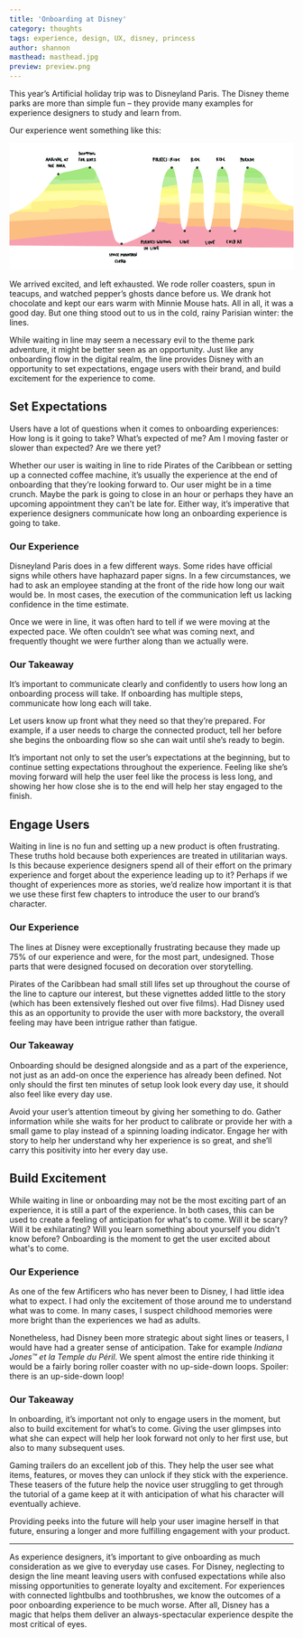 ```yaml
---
title: 'Onboarding at Disney'
category: thoughts
tags: experience, design, UX, disney, princess
author: shannon
masthead: masthead.jpg
preview: preview.png
---
```


This year’s Artificial holiday trip was to Disneyland Paris. The Disney theme parks are more than simple fun – they provide many examples for experience designers to study and learn from.

Our experience went something like this:

![Experience Journey](12-22-onboarding-at-disney/ExperienceJourney.png)

We arrived excited, and left exhausted. We rode roller coasters, spun in teacups, and watched pepper’s ghosts dance before us. We drank hot chocolate and kept our ears warm with Minnie Mouse hats. All in all, it was a good day. But one thing stood out to us in the cold, rainy Parisian winter: the lines.

While waiting in line may seem a necessary evil to the theme park adventure, it might be better seen as an opportunity. Just like any onboarding flow in the digital realm, the line provides Disney with an opportunity to set expectations, engage users with their brand, and build excitement for the experience to come.

## Set Expectations

Users have a lot of questions when it comes to onboarding experiences: How long is it going to take? What’s expected of me? Am I moving faster or slower than expected? Are we there yet?

Whether our user is waiting in line to ride Pirates of the Caribbean or setting up a connected coffee machine, it’s usually the experience at the end of onboarding that they’re looking forward to. Our user might be in a time crunch. Maybe the park is going to close in an hour or perhaps they have an upcoming appointment they can’t be late for. Either way, it’s imperative that experience designers communicate how long an onboarding experience is going to take.

### Our Experience

Disneyland Paris does in a few different ways. Some rides have official signs while others have haphazard paper signs. In a few circumstances, we had to ask an employee standing at the front of the ride how long our wait would be. In most cases, the execution of the communication left us lacking confidence in the time estimate.

Once we were in line, it was often hard to tell if we were moving at the expected pace. We often couldn’t see what was coming next, and frequently thought we were further along than we actually were.

### Our Takeaway

It’s important to communicate clearly and confidently to users how long an onboarding process will take. If onboarding has multiple steps, communicate how long each will take.

Let users know up front what they need so that they’re prepared. For example, if a user needs to charge the connected product, tell her before she begins the onboarding flow so she can wait until she’s ready to begin.

It’s important not only to set the user’s expectations at the beginning, but to continue setting expectations throughout the experience. Feeling like she’s moving forward will help the user feel like the process is less long, and showing her how close she is to the end will help her stay engaged to the finish.

## Engage Users

Waiting in line is no fun and setting up a new product is often frustrating. These truths hold because both experiences are treated in utilitarian ways. Is this because experience designers spend all of their effort on the primary experience and forget about the experience leading up to it? Perhaps if we thought of experiences more as stories, we’d realize how important it is that we use these first few chapters to introduce the user to our brand’s character.

### Our Experience

The lines at Disney were exceptionally frustrating because they made up 75% of our experience and were, for the most part, undesigned. Those parts that were designed focused on decoration over storytelling.

Pirates of the Caribbean had small still lifes set up throughout the course of the line to capture our interest, but these vignettes added little to the story (which has been extensively fleshed out over five films). Had Disney used this as an opportunity to provide the user with more backstory, the overall feeling may have been intrigue rather than fatigue.

### Our Takeaway

Onboarding should be designed alongside and as a part of the experience, not just as an add-on once the experience has already been defined. Not only should the first ten minutes of setup look look every day use, it should also feel like every day use.

Avoid your user’s attention timeout by giving her something to do. Gather information while she waits for her product to calibrate or provide her with a small game to play instead of a spinning loading indicator. Engage her with story to help her understand why her experience is so great, and she’ll carry this positivity into her every day use.


## Build Excitement

While waiting in line or onboarding may not be the most exciting part of an experience, it is still a part of the experience. In both cases, this can be used to create a feeling of anticipation for what's to come. Will it be scary? Will it be exhilarating? Will you learn something about yourself you didn't know before? Onboarding is the moment to get the user excited about what's to come.

### Our Experience

As one of the few Artificers who has never been to Disney, I had little idea what to expect. I had only the excitement of those around me to understand what was to come. In many cases, I suspect childhood memories were more bright than the experiences we had as adults.

Nonetheless, had Disney been more strategic about sight lines or teasers, I would have had a greater sense of anticipation. Take for example _Indiana Jones™ et la Temple du Péril_. We spent almost the entire ride thinking it would be a fairly boring roller coaster with no up-side-down loops. Spoiler: there is an up-side-down loop!

### Our Takeaway

In onboarding, it’s important not only to engage users in the moment, but also to build excitement for what’s to come. Giving the user glimpses into what she can expect will help her look forward not only to her first use, but also to many subsequent uses.

Gaming trailers do an excellent job of this. They help the user see what items, features, or moves they can unlock if they stick with the experience. These teasers of the future help the novice user struggling to get through the tutorial of a game keep at it with anticipation of what his character will eventually achieve.

Providing peeks into the future will help your user imagine herself in that future, ensuring a longer and more fulfilling engagement with your product.

---

As experience designers, it’s important to give onboarding as much consideration as we give to everyday use cases. For Disney, neglecting to design the line meant leaving users with confused expectations while also missing opportunities to generate loyalty and excitement. For experiences with connected lightbulbs and toothbrushes, we know the outcomes of a poor onboarding experience to be much worse. After all, Disney has a magic that helps them deliver an always-spectacular experience despite the most critical of eyes.
